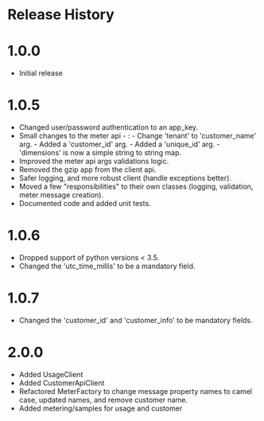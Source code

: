 Release History
===============

1.0.0
============
* Initial release


1.0.5
============
- Changed user/password authentication to an app_key.
- Small changes to the meter api -
    :   -   Change 'tenant' to 'customer_name' arg.
        -   Added a 'customer_id' arg.
        -   Added a 'unique_id' arg.
        -   'dimensions' is now a simple string to string map.
- Improved the meter api args validations logic.
- Removed the gzip app from the client api.
- Safer logging, and more robust client (handle exceptions better).
- Moved a few "responsibilities" to their own classes (logging, validation, meter message creation).
- Documented code and added unit tests.

1.0.6
============
- Dropped support of python versions < 3.5.
- Changed the 'utc_time_millis' to be a mandatory field.


1.0.7
============
- Changed the 'customer_id' and 'customer_info' to be mandatory fields.

2.0.0
============
- Added UsageClient
- Added CustomerApiClient
- Refactored MeterFactory to change message property names to camel case, updated names, and remove customer name. 
- Added metering/samples for usage and customer